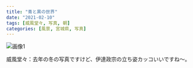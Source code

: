 ```yaml
---
title: "青と黒の世界"
date: "2021-02-10"
tags: [威風堂々, 写真, 朝]
categories: [風景, 宮城県, 写真]
---
```


![画像1](https://assets.st-note.com/img/1612925039286-ehvzkb3rrA.jpg)

威風堂々：去年の冬の写真ですけど、伊達政宗の立ち姿カッコいいですね〜。
